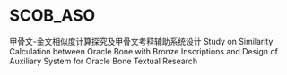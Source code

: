 # SCOB_ASO
甲骨文-金文相似度计算探究及甲骨文考释辅助系统设计
Study on Similarity Calculation between Oracle Bone with Bronze Inscriptions and Design of Auxiliary System for Oracle Bone Textual Research

